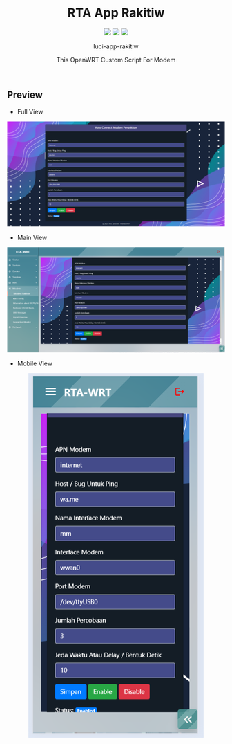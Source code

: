 <h1 align="center">
  <br>RTA App Rakitiw<br>

</h1>

  <p align="center">
	<img src="https://img.shields.io/github/actions/workflow/status/rtaserver/luci-app-rakitiw/.github%2Fworkflows%2Fbuild.yaml?logo=openwrt&label=Build%20App">
    <img src="https://img.shields.io/github/v/release/rtaserver/luci-app-rakitiw?label=Release%20App">
    <img src="https://img.shields.io/github/downloads/rtaserver/luci-app-rakitiw/total?label=Downloads&color=green">
  </p>
  

<p align="center">
luci-app-rakitiw
</p>
<p align="center">
This OpenWRT Custom Script For Modem
</p>
<br>




Preview
---


* Full View
<p align="center">
    <img src="pc.png">
</p>

* Main View
<p align="center">
    <img src="opwrt.png">
</p>

* Mobile View
<p align="center">
    <img src="mobile.png">
</p>